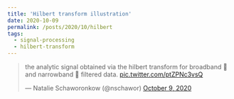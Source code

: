 ```yaml
---
title: 'Hilbert transform illustration'
date: 2020-10-09
permalink: /posts/2020/10/hilbert
tags:
  - signal-processing
  - hilbert-transform
---
```

<blockquote class="twitter-tweet" ><p lang="en" dir="ltr">the analytic signal obtained via the hilbert transform for broadband 🌸 and narrowband 🔴 filtered data. <a href="https://t.co/ptZPNc3vsQ">pic.twitter.com/ptZPNc3vsQ</a></p>&mdash; Natalie Schaworonkow (@nschawor) <a href="https://twitter.com/nschawor/status/1314616437386829824?ref_src=twsrc%5Etfw">October 9, 2020</a></blockquote><script async src="https://platform.twitter.com/widgets.js" charset="utf-8"></script>
